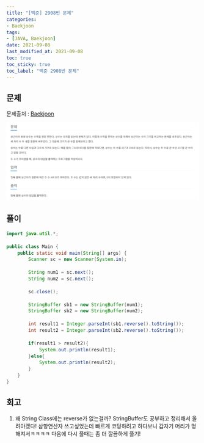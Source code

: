 ```yaml
---
title: "[백준] 2908번 문제"
categories:
- Baekjoon
tags: 
- [JAVA, Baekjoon]
date: 2021-09-08
last_modified_at: 2021-09-08
toc: true
toc_sticky: true
toc_label: "백준 2908번 문제"
---
```


## 문제

문제출처 : [Baekjoon][Baekjoon]

[Baekjoon]: https://www.acmicpc.net/problem/2908

![img](/image/bj_2908.PNG)

## 풀이
```java
import java.util.*;

public class Main {
    public static void main(String[] args) {
        Scanner sc = new Scanner(System.in);

        String num1 = sc.next();
        String num2 = sc.next();

        sc.close();

        StringBuffer sb1 = new StringBuffer(num1);
        StringBuffer sb2 = new StringBuffer(num2);

        int result1 = Integer.parseInt(sb1.reverse().toString());
        int result2 = Integer.parseInt(sb2.reverse().toString());

        if(result1 > result2){
            System.out.println(result1);
        }else{
            System.out.println(result2);
        }
    }
}
```

## 회고

1. 왜 String Class에는 reverse가 없는걸까? StringBuffer도 공부하고 정리해서 올려야겠다! 삼항연산자 쓰고싶었는데 빠르게 코딩하려고 하다보니 갑자기 머리가 멍해져서ㅋㅋㅋㅋ 다음에 다시 풀때는 좀 더 깔끔하게 풀기! 